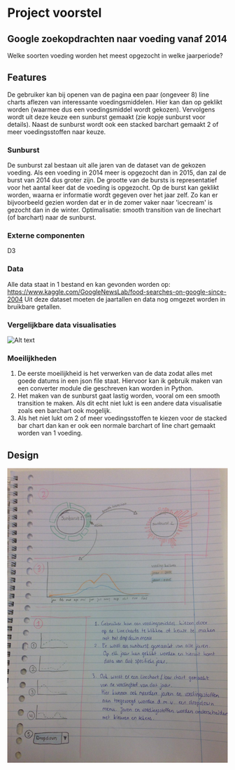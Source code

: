 # Project voorstel

## Google zoekopdrachten naar voeding vanaf 2014

Welke soorten voeding worden het meest opgezocht in welke jaarperiode?

## Features
De gebruiker kan bij openen van de pagina een paar (ongeveer 8) line charts aflezen van interessante voedingsmiddelen. Hier kan dan op geklikt worden (waarmee dus een voedingsmiddel wordt gekozen). Vervolgens wordt uit deze keuze een sunburst gemaakt (zie kopje sunburst voor details). Naast de sunburst wordt ook een stacked barchart gemaakt 2 of meer voedingsstoffen naar keuze.


### Sunburst
De sunburst zal bestaan uit alle jaren van de dataset van de gekozen voeding. Als een voeding in 2014 meer is opgezocht dan in 2015, dan zal de burst van 2014 dus groter zijn. De grootte van de bursts is representatief voor het aantal keer dat de voeding is opgezocht. Op de burst kan geklikt worden, waarna er informatie wordt gegeven over het jaar zelf. Zo kan er bijvoorbeeld gezien worden dat er in de zomer vaker naar 'icecream' is gezocht dan in de winter.
Optimalisatie: smooth transition van de linechart (of barchart) naar de sunburst.

### Externe componenten
D3

### Data
Alle data staat in 1 bestand en kan gevonden worden op:
https://www.kaggle.com/GoogleNewsLab/food-searches-on-google-since-2004
Uit deze dataset moeten de jaartallen en data nog omgezet worden in bruikbare getallen. 

### Vergelijkbare data visualisaties
![Alt text](https://www.bakemag.com/ext/resources/images/r/h/y/t/h/d/o/o/o/f/2016/RhythmofFood.jpg)

### Moeilijkheden
1. De eerste moeilijkheid is het verwerken van de data zodat alles met goede datums in een json file staat. Hiervoor kan ik gebruik maken van een converter module die geschreven kan worden in Python.
2. Het maken van de sunburst gaat lastig worden, vooral om een smooth transition te maken. Als dit echt niet lukt is een andere data visualisatie zoals een barchart ook mogelijk.
3. Als het niet lukt om 2 of meer voedingsstoffen te kiezen voor de stacked bar chart dan kan er ook een normale barchart of line chart gemaakt worden van 1 voeding.

## Design
![Alt text](doc/design.jpeg)
